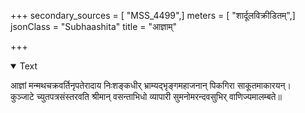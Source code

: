 +++
secondary_sources = [ "MSS_4499",]
meters = [ "शार्दूलविक्रीडितम्",]
jsonClass = "Subhaashita"
title = "आज्ञाम्"

+++

<details open><summary>Text</summary>

आज्ञां मन्मथचक्रवर्तिनृपतेरादाय निःशङ्कधीर् भ्राम्यद्भृङ्गमहाजनान् पिकगिरा साकूतमाकारयन्।  
कुञ्जाटे च्युतपत्रसंस्तरवति श्रीमान् वसन्ताभिधो व्यापारी सुमनोमरन्दवसुभिर् वाणिज्यमालम्बते॥
</details>
